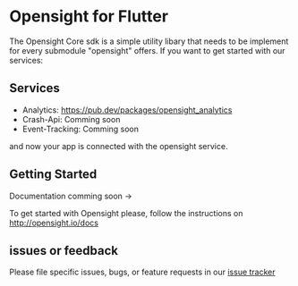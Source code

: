 # Opensight for Flutter
The Opensight Core sdk is a simple utility libary that needs to be implement for every submodule "opensight" offers. If you want to get started with our services:

## Services
- Analytics: https://pub.dev/packages/opensight_analytics
- Crash-Api: Comming soon
- Event-Tracking: Comming soon

and now your app is connected with the opensight service.

## Getting Started
Documentation comming soon ->

To get started with Opensight please, follow the instructions on http://opensight.io/docs

## issues or feedback
Please file specific issues, bugs, or feature requests in our [issue tracker](https://github.com/MichaelProjects/opensightSDK/issues/new)